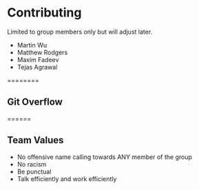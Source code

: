 Contributing
=============

Limited to group members only but will adjust later.

* Martin Wu
* Matthew Rodgers
* Maxim Fadeev
* Tejas Agrawal


========

## Git Overflow
  



======

## Team Values
  * No offensive name calling towards ANY member of the group
  * No racism
  * Be punctual 
  * Talk efficiently and work efficiently 
